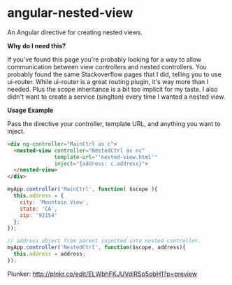 angular-nested-view
===================

An Angular directive for creating nested views.


__Why do I need this?__

If you've found this page you're probably looking for a way to allow communication between view controllers and nested controllers. You probably found the same Stackoverflow pages that I did, telling you to use ui-router.  While ui-router is a great routing plugin, it's way more than I needed. Plus the scope inheritance is a bit too implicit for my taste. I also didn't want to create a service (singlton) every time I wanted a nested view.

__Usage Example__

Pass the directive your controller, template URL, and anything you want to inject.

```HTML
<div ng-controller="MainCtrl as c">
  <nested-view controller="NestedCtrl as nc"
               template-url="'nested-view.html'"
               inject="{address: c.address}">
  </nested-view>
</div>
```


```Javascript
myApp.controller('MainCtrl', function( $scope ){
  this.address = {
    city: 'Mountain View',
    state: 'CA',
    zip: '92154'
  };
});

// address object from parent injected into nested controller.
myApp.controller('NestedCtrl', function($scope, address){
  this.address = address;
});
```


Plunker: http://plnkr.co/edit/ELWbhFKJUVdjRSp5obH1?p=preview
